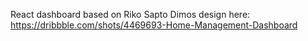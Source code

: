 React dashboard based on Riko Sapto Dimos design here: https://dribbble.com/shots/4469693-Home-Management-Dashboard
